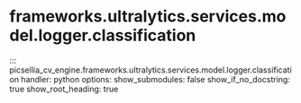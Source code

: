 # frameworks.ultralytics.services.model.logger.classification

::: picsellia_cv_engine.frameworks.ultralytics.services.model.logger.classification
    handler: python
    options:
        show_submodules: false
        show_if_no_docstring: true
        show_root_heading: true
